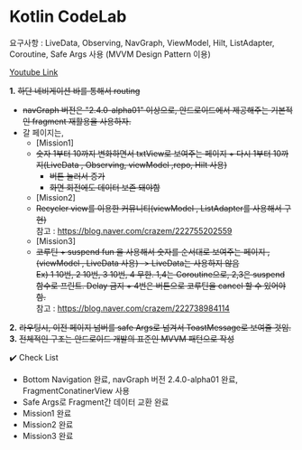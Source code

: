 # Kotlin CodeLab

요구사항 : LiveData, Observing, NavGraph, ViewModel, Hilt, ListAdapter, Coroutine, Safe Args 사용 (MVVM Design Pattern 이용)  

[Youtube Link](https://youtu.be/NHw9X4qOmdM)  

**1.** ~~하단 네비게이션 바를 통해서 routing~~  
- ~~navGraph 버전은 "2.4.0-alpha01" 이상으로, 안드로이드에서 제공해주는 기본적인 fragment 재활용을 사용하자.~~  
- 갈 페이지는,  
  - [Mission1]  
  - ~~숫자 1부터 10까지 변화하면서 txtView로 보여주는 페이지 + 다시 1부터 10까지(LiveData , Observing, viewModel ,repo, Hilt 사용)~~  
    - ~~버튼 눌러서 증가~~  
    - ~~화면 회전에도 데이터 보존 돼야함~~  
  - [Mission2]
  - ~~Recycler view를 이용한 커뮤니티(viewModel , ListAdapter를 사용해서 구현)~~  
    참고 : https://blog.naver.com/crazem/222755202559   
  - [Mission3]
  - ~~코루틴 + suspend fun 을 사용해서 숫자를 순서대로 보여주는 페이지 , (viewModel , LiveData 사용) -> LiveData는 사용하지 않음~~  
    ~~Ex) 1 10번, 2 10번, 3 10번, 4 무한. 1,4는 Coroutine으로, 2,3은 suspend 함수로 프린트. Delay 금지 + 4번은 버튼으로 코루틴을 cancel 할 수 있어야 함.~~  
	  참고 : https://blog.naver.com/crazem/222738984114   

**2.** ~~라우팅시, 이전 페이지 넘버를 safe Args로 넘겨서 ToastMessage로 보여줄 것임.~~  
**3.** ~~전체적인 구조는 안드로이드 개발의 표준인 MVVM 패턴으로 작성~~  

✔️ Check List  

- Bottom Navigation 완료, navGraph 버전 2.4.0-alpha01 완료, FragmentConatinerView 사용
- Safe Args로 Fragment간 데이터 교환 완료
- Mission1 완료
- Mission2 완료
- Mission3 완료